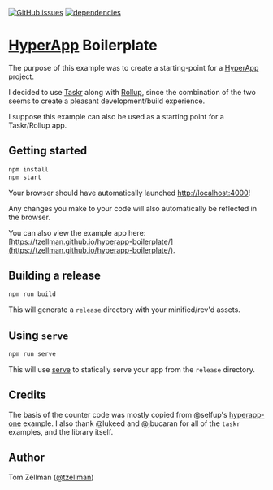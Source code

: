 [![GitHub issues](https://img.shields.io/github/issues/tzellman/hyperapp-boilerplate.svg)](https://github.com/tzellman/hyperapp-boilerplate/issues)
[![dependencies](https://david-dm.org/tzellman/hyperapp-boilerplate.svg)](https://david-dm.org/tzellman/hyperapp-boilerplate)

# [HyperApp](https://github.com/hyperapp/hyperapp) Boilerplate

The purpose of this example was to create a starting-point for a [HyperApp](https://github.com/hyperapp/hyperapp) project.

I decided to use [Taskr](https://github.com/lukeed/taskr) along with [Rollup](https://github.com/rollup/rollup), since the
combination of the two seems to create a pleasant development/build experience.

I suppose this example can also be used as a starting point for a Taskr/Rollup app.

## Getting started

```bash
npm install
npm start
```

Your browser should have automatically launched [http://localhost:4000](http://localhost:4000)!

Any changes you make to your code will also automatically be reflected in the browser.

You can also view the example app here: [https://tzellman.github.io/hyperapp-boilerplate/](https://tzellman.github.io/hyperapp-boilerplate/).

## Building a release

```bash
npm run build
```

This will generate a `release` directory with your minified/rev'd assets.

## Using `serve`

```bash
npm run serve
```

This will use [serve](https://github.com/zeit/serve) to statically serve your app from the `release` directory.

## Credits

The basis of the counter code was mostly copied from @selfup's [hyperapp-one](https://github.com/selfup/hyperapp-one) example.
I also thank @lukeed and @jbucaran for all of the `taskr` examples, and the library itself.

## Author

Tom Zellman ([@tzellman](https://twitter.com/tzellman))
